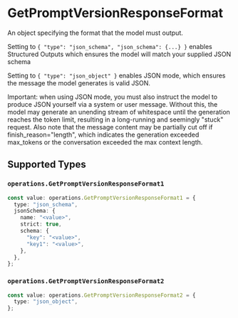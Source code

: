 # GetPromptVersionResponseFormat

An object specifying the format that the model must output. 

 Setting to `{ "type": "json_schema", "json_schema": {...} }` enables Structured Outputs which ensures the model will match your supplied JSON schema 

 Setting to `{ "type": "json_object" }` enables JSON mode, which ensures the message the model generates is valid JSON.

Important: when using JSON mode, you must also instruct the model to produce JSON yourself via a system or user message. Without this, the model may generate an unending stream of whitespace until the generation reaches the token limit, resulting in a long-running and seemingly "stuck" request. Also note that the message content may be partially cut off if finish_reason="length", which indicates the generation exceeded max_tokens or the conversation exceeded the max context length.


## Supported Types

### `operations.GetPromptVersionResponseFormat1`

```typescript
const value: operations.GetPromptVersionResponseFormat1 = {
  type: "json_schema",
  jsonSchema: {
    name: "<value>",
    strict: true,
    schema: {
      "key": "<value>",
      "key1": "<value>",
    },
  },
};
```

### `operations.GetPromptVersionResponseFormat2`

```typescript
const value: operations.GetPromptVersionResponseFormat2 = {
  type: "json_object",
};
```

